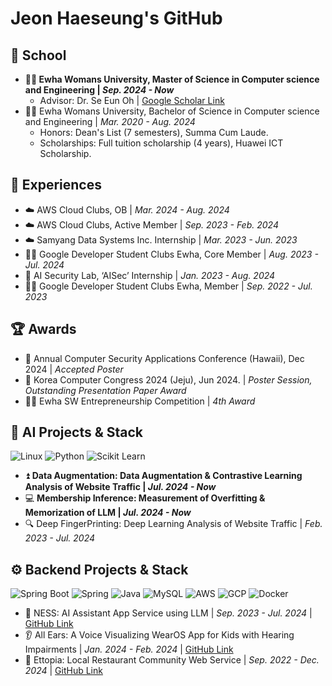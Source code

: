 # Jeon Haeseung's GitHub
## 🏫 School
- **👩‍💻 Ewha Womans University, Master of Science in Computer science and Engineering | _Sep. 2024 - Now_**
  - Advisor: Dr. Se Eun Oh | [Google Scholar Link](https://scholar.google.com/citations?hl=ko&user=g7-iArAAAAAJ)
- 👩‍💻 Ewha Womans University, Bachelor of Science in Computer science and Engineering | _Mar. 2020 - Aug. 2024_
  - Honors: Dean's List (7 semesters), Summa Cum Laude.
  - Scholarships: Full tuition scholarship (4 years), Huawei ICT Scholarship.

## 🚀 Experiences
- ☁️ AWS Cloud Clubs, OB | _Mar. 2024 - Aug. 2024_
- ☁️ AWS Cloud Clubs, Active Member | _Sep. 2023 - Feb. 2024_
- ☁️ Samyang Data Systems Inc. Internship | _Mar. 2023 - Jun. 2023_
- 👩‍💻 Google Developer Student Clubs Ewha, Core Member | _Aug. 2023 - Jul. 2024_
- 🤖 AI Security Lab, ‘AISec’ Internship | _Jan. 2023 - Aug. 2024_
- 👩‍💻 Google Developer Student Clubs Ewha, Member | _Sep. 2022 - Jul. 2023_

## 🏆 Awards
- 📝 Annual Computer Security Applications Conference (Hawaii), Dec 2024 | _Accepted Poster_
- 📝 Korea Computer Congress 2024 (Jeju), Jun 2024. | _Poster Session, Outstanding Presentation Paper Award_
- 👩‍💼 Ewha SW Entrepreneurship Competition | _4th Award_

## 🤖 AI Projects & Stack
![Linux](https://img.shields.io/badge/Linux-FCC624.svg?style=for-the-badge&logo=Linux&logoColor=white)
![Python](https://img.shields.io/badge/Python-3776AB.svg?&style=for-the-badge&logo=Python&logoColor=white)
![Scikit Learn](https://img.shields.io/badge/Scikit%20Learn-F7931E.svg?&style=for-the-badge&logo=scikitlearn&logoColor=white)
- ⏫ **Data Augmentation: Data Augmentation & Contrastive Learning Analysis of Website Traffic | _Jul. 2024 - Now_**
- 💻 **Membership Inference: Measurement of Overfitting & Memorization of LLM | _Jul. 2024 - Now_**
- 🔍 Deep FingerPrinting: Deep Learning Analysis of Website Traffic | _Feb. 2023 - Jul. 2024_

## ⚙️ Backend Projects & Stack
![Spring Boot](https://img.shields.io/badge/spring%20boot-6DB33F.svg?&style=for-the-badge&logo=springboot&logoColor=white)
![Spring](https://img.shields.io/badge/Spring-6DB33F.svg?style=for-the-badge&logo=spring&logoColor=white)
![Java](https://img.shields.io/badge/Java-007396.svg?style=for-the-badge&logo=Java&logoColor=white)
![MySQL](https://img.shields.io/badge/MySQL-4479A1.svg?style=for-the-badge&logo=MySQL&logoColor=white)
![AWS](https://img.shields.io/badge/AWS-232F3E.svg?style=for-the-badge&logo=amazonaws&logoColor=white)
![GCP](https://img.shields.io/badge/GCP-4285F4.svg?style=for-the-badge&logo=googlecloud&logoColor=white)
![Docker](https://img.shields.io/badge/docker-2496ED.svg?style=for-the-badge&logo=docker&logoColor=white)
- 🤖 NESS: AI Assistant App Service using LLM | _Sep. 2023 - Jul. 2024_ | [GitHub Link](https://github.com/studio-recoding/NESS_BE)
- 👂 All Ears: A Voice Visualizing WearOS App for Kids with Hearing Impairments | _Jan. 2024 - Feb. 2024_ | [GitHub Link](https://github.com/TeamAllways-AllEars/All-Ears_Server)
- 🍔 Ettopia: Local Restaurant Community Web Service | _Sep. 2022 - Dec. 2024_ | [GitHub Link](https://github.com/JeonHaeseung/Ettopia_FE_BE)
